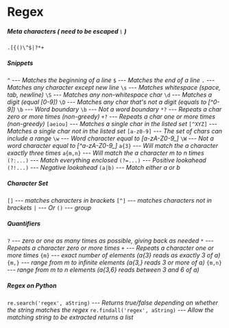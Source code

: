 # Regex

##### Meta characters ( *need to be escaped* `\` )
`.[{()\^$|?*+`

##### Snippets
`^` --- *Matches the beginning of a line*
`$` --- *Matches the end of a line*
`.` --- *Matches any character except new line*
`\s` --- *Matches whitespace (space, tab, newline)*
`\S` --- *Matches any non-whitespace char*
`\d` --- *Matches a digit (equal [0-9])*
`\D` --- *Matches any char that's not a digit (equals to [^0-9])*
`\b` --- *Word boundary*
`\b` --- *Not a word boundary*
`*?` --- *Repeats a char zero or more times (non-greedy)*
`+?` --- *Repeats a char one or more times (non-greedy)*
`[aeiou]` --- *Matches a single char in the listed set*
`[^XYZ]` --- *Matches a single char not in the listed set*
`[a-z0-9]` --- *The set of chars can include a range*
`\w` --- *Word character equal to [a-zA-Z0-9_]*
`\W` --- *Not a word character equal to [^a-zA-Z0-9_]*
`a{3}` --- *Will match the a character exactly three times*
`a{m,n}` --- *Will match the a character m to n times*
`(?:...)` --- *Match everything enclosed*
`(?=...)` --- *Positive lookahead*
`(?!...)` --- *Negative lookahead*
`(a|b)` ---	*Match either a or b*

##### Character Set
`[]` --- *matches characters in brackets*
`[^]` --- *matches characters not in brackets*
`|` --- *Or*
`()` --- *group*

##### Quantifiers
`?`     --- *zero or one as many times as possible, giving back as needed*
`*`     --- *Repeats a character zero or more times*
`+`     --- *Repeats a character one or more times*
`{m}`   --- *exact number of elements (a{3} reads as exactly 3 of a)*
`{m,}`  --- *range from m to infinite elements (a{3,} reads 3 or more of a)*
`{m,n}` --- *range from m to n elements (a{3,6} reads between 3 and 6 of a)*

##### Regex on Python
`re.search('regex', aString)` --- *Returns true/false depending on whether the string matches the regex*
`re.findall('regex', aString)` --- *Allow the matching string to be extracted returns a list*

